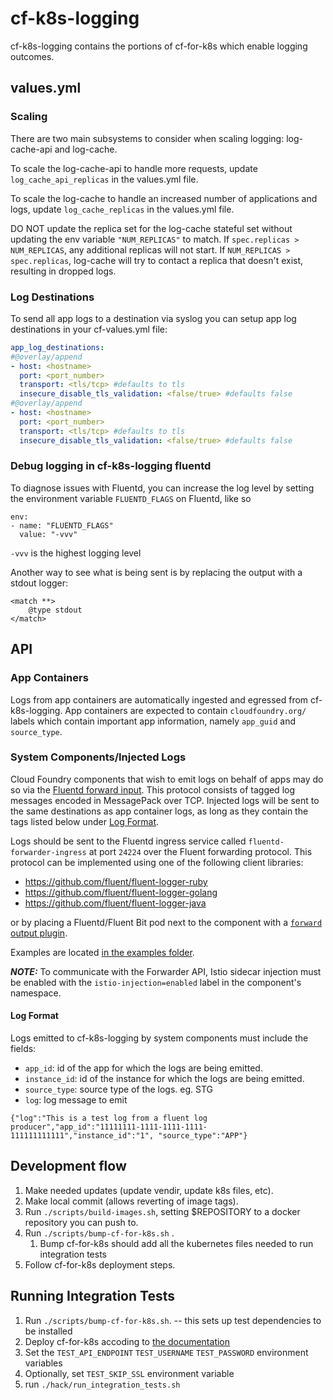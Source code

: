 # cf-k8s-logging

cf-k8s-logging contains the portions of cf-for-k8s which enable logging
outcomes.

## values.yml

### Scaling
There are two main subsystems to consider when scaling logging: log-cache-api
and log-cache.

To scale the log-cache-api to handle more requests, update `log_cache_api_replicas`
in the values.yml file.

To scale the log-cache to handle an increased number of applications and logs,
update `log_cache_replicas` in the values.yml file.

DO NOT update the replica set for the log-cache stateful set without
updating the env variable `"NUM_REPLICAS"` to match.
If `spec.replicas > NUM_REPLICAS`, any additional replicas will not start.  If
`NUM_REPLICAS > spec.replicas`, log-cache will try to contact a replica that
doesn't exist, resulting in dropped logs.

### Log Destinations

To send all app logs to a destination via syslog you can setup app log destinations in
your cf-values.yml file:

```yml
app_log_destinations:
#@overlay/append
- host: <hostname>
  port: <port_number>
  transport: <tls/tcp> #defaults to tls
  insecure_disable_tls_validation: <false/true> #defaults false
#@overlay/append
- host: <hostname>
  port: <port_number>
  transport: <tls/tcp> #defaults to tls
  insecure_disable_tls_validation: <false/true> #defaults false
```

### Debug logging in cf-k8s-logging fluentd

To diagnose issues with Fluentd, you can increase the log level by setting the
environment variable `FLUENTD_FLAGS` on Fluentd, like so
```
env:
- name: "FLUENTD_FLAGS"
  value: "-vvv"
```

`-vvv` is the highest logging level

Another way to see what is being sent is by replacing the output with a stdout
logger:
```
<match **>
    @type stdout
</match>
```

## API

### App Containers
Logs from app containers are automatically ingested and egressed from
cf-k8s-logging. App containers are expected to contain `cloudfoundry.org/`
labels which contain important app information, namely `app_guid` and
`source_type`.

### System Components/Injected Logs
Cloud Foundry components that wish to emit logs on behalf of apps may do so via the
[Fluentd forward input](https://docs.fluentd.org/input/forward). This protocol
consists of tagged log messages encoded in MessagePack over TCP.
Injected logs will be sent to the same destinations as app container logs, as long
as they contain the tags listed below under [Log Format](#log-format).

Logs should be sent to the Fluentd ingress service called
`fluentd-forwarder-ingress` at port `24224` over the Fluent forwarding
protocol. This protocol can be implemented using one of the following client libraries:

* https://github.com/fluent/fluent-logger-ruby
* https://github.com/fluent/fluent-logger-golang
* https://github.com/fluent/fluent-logger-java

or by placing a Fluentd/Fluent Bit pod next to the component with a [`forward` output plugin](https://docs.fluentd.org/output/forward).

Examples are located [in the examples folder](examples).

***NOTE:***  To communicate with the Forwarder API, Istio sidecar injection
must be enabled with the `istio-injection=enabled` label in the component's
namespace.

#### Log Format
Logs emitted to cf-k8s-logging by system components must include the fields:
- `app_id`: id of the app for which the logs are being emitted.
- `instance_id`: id of the instance for which the logs are being emitted.
- `source_type`: source type of the logs. eg. STG
- `log`: log message to emit

```
{"log":"This is a test log from a fluent log producer","app_id":"11111111-1111-1111-1111-111111111111","instance_id":"1", "source_type":"APP"}
```
## Development flow

1. Make needed updates (update vendir, update k8s files, etc).
1. Make local commit (allows reverting of image tags).
1. Run `./scripts/build-images.sh`, setting $REPOSITORY to a docker
   repository you can push to.
1. Run `./scripts/bump-cf-for-k8s.sh` .
    1. Bump cf-for-k8s should add all the kubernetes files needed to run
       integration tests
1. Follow cf-for-k8s deployment steps.

## Running Integration Tests

1. Run `./scripts/bump-cf-for-k8s.sh`. -- this sets up test dependencies to be installed
1. Deploy cf-for-k8s accoding to [the documentation](https://github.com/cloudfoundry/cf-for-k8s/blob/master/docs/deploy.md)
1. Set the `TEST_API_ENDPOINT` `TEST_USERNAME` `TEST_PASSWORD` environment variables
1. Optionally, set `TEST_SKIP_SSL` environment variable
1. run `./hack/run_integration_tests.sh`
